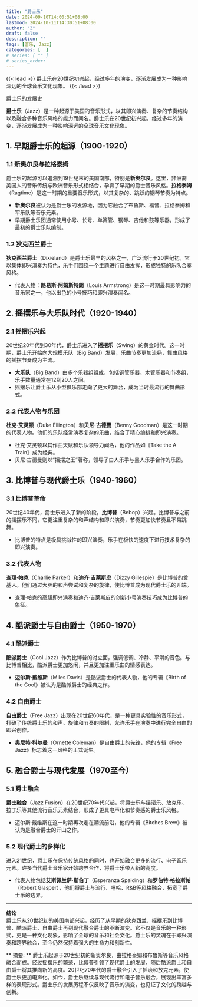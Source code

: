 ```yaml
---
title: "爵士乐"
date: 2024-09-10T14:00:51+08:00
lastmod: 2024-10-11T14:30:51+08:00
author: "Z"
draft: false
description: ""
tags: [音乐, Jazz]
categories: [  ]
# series: [ "" ]
# series_order: 
---
```


{{< lead >}}
爵士乐在20世纪初兴起，经过多年的演变，逐渐发展成为一种影响深远的全球音乐文化现象。
{{< /lead >}}

爵士乐的发展史  
<!-- 
{{< gallery >}}
  <img src="1.png" class="grid-w50" />
  <img src="2.png" class="grid-w50" />
{{< /gallery >}} -->

**爵士乐**（Jazz）是一种起源于美国的音乐形式，以其即兴演奏、复杂的节奏结构以及融合多种音乐风格的能力而闻名。爵士乐在20世纪初兴起，经过多年的演变，逐渐发展成为一种影响深远的全球音乐文化现象。

## 1. 早期爵士乐的起源（1900-1920）

### 1.1 新奥尔良与拉格泰姆

爵士乐的起源可以追溯到19世纪末的美国南部，特别是**新奥尔良**。这里，非洲裔美国人的音乐传统与欧洲音乐形式相结合，孕育了早期的爵士音乐风格。**拉格泰姆**（Ragtime）是这一时期的重要音乐形式，以其复杂的、跳跃的钢琴节奏为特点。

- **新奥尔良**被认为是爵士乐的发源地，因为它融合了布鲁斯、福音、拉格泰姆和军乐队等音乐元素。
- 早期爵士乐团通常使用小号、长号、单簧管、钢琴、吉他和鼓等乐器，形成了最初的爵士乐队编制。

### 1.2 狄克西兰爵士

**狄克西兰爵士**（Dixieland）是爵士乐最早的风格之一，广泛流行于20世纪初。它以集体即兴演奏为特色，乐手们围绕一个主题进行自由发挥，形成独特的乐队合奏风格。

- 代表人物：**路易斯·阿姆斯特朗**（Louis Armstrong）是这一时期最具影响力的音乐家之一，他以出色的小号技巧和即兴演奏闻名。
  
## 2. 摇摆乐与大乐队时代（1920-1940）

### 2.1 摇摆乐兴起

20世纪20年代到30年代，爵士乐进入了**摇摆乐**（Swing）的黄金时代。这一时期，爵士乐开始向大规模乐队（Big Band）发展，乐曲节奏更加流畅，舞曲风格的摇摆节奏成为主流。

- **大乐队**（Big Band）由多个乐器组组成，包括铜管乐器、木管乐器和节奏组，乐手数量通常在12到20人之间。
- 摇摆乐让爵士乐从小型俱乐部走向了更大的舞台，成为当时最流行的舞曲形式。

### 2.2 代表人物与乐团

**杜克·艾灵顿**（Duke Ellington）和**贝尼·古德曼**（Benny Goodman）是这一时期的代表人物。他们的乐队经常演奏复杂的乐曲，结合了精心编排和即兴演奏。

- 杜克·艾灵顿以其作曲天赋和乐队领导力闻名，他的作品如《Take the A Train》成为经典。
- 贝尼·古德曼则以“摇摆之王”著称，领导了白人乐手与黑人乐手合作的乐团。

## 3. 比博普与现代爵士乐（1940-1960）

### 3.1 比博普革命

20世纪40年代，爵士乐进入了新的阶段，**比博普**（Bebop）兴起。比博普与之前的摇摆乐不同，它更注重复杂的和声结构和即兴演奏，节奏更加快节奏且不易跳舞。

- 比博普的特点是极具挑战性的即兴演奏，乐手在极快的速度下进行技术复杂的即兴演奏。

### 3.2 代表人物

**查理·帕克**（Charlie Parker）和**迪齐·吉莱斯皮**（Dizzy Gillespie）是比博普的奠基人。他们通过大胆的和声尝试和复杂的旋律，使比博普成为现代爵士乐的开端。

- 查理·帕克的高超即兴演奏和迪齐·吉莱斯皮的创新小号演奏技巧成为比博普的象征。

## 4. 酷派爵士与自由爵士（1950-1970）

### 4.1 酷派爵士

**酷派爵士**（Cool Jazz）作为比博普的对立面，强调低调、冷静、平滑的音色。与比博普相比，酷派爵士更加悠闲，并且更加注重乐曲的情感表达。

- **迈尔斯·戴维斯**（Miles Davis）是酷派爵士的代表人物，他的专辑《Birth of the Cool》被认为是酷派爵士的经典之作。

### 4.2 自由爵士

**自由爵士**（Free Jazz）出现在20世纪60年代，是一种更具实验性的音乐形式，打破了传统爵士乐的和声、旋律和节奏的限制，允许乐手在演奏中进行完全自由的即兴创作。

- **奥尼特·科尔曼**（Ornette Coleman）是自由爵士的先锋，他的专辑《Free Jazz》标志着这一风格的正式诞生。

## 5. 融合爵士与现代发展（1970至今）

### 5.1 爵士融合

**爵士融合**（Jazz Fusion）在20世纪70年代兴起，将爵士乐与摇滚乐、放克乐、拉丁乐等其他流行音乐元素结合，形成了更具电声化和节奏感的爵士乐风格。

- 迈尔斯·戴维斯在这一时期再次走在潮流前沿，他的专辑《Bitches Brew》被认为是融合爵士的开山之作。

### 5.2 现代爵士的多样化

进入21世纪，爵士乐在保持传统风格的同时，也开始融合更多的流行、电子音乐元素。许多当代爵士音乐家开始跨界合作，将爵士乐带入新的高度。

- 代表人物包括**艾斯佩兰萨·斯伯丁**（Esperanza Spalding）和**罗伯特·格拉斯帕**（Robert Glasper），他们将爵士与流行、嘻哈、R&B等风格融合，拓宽了爵士乐的边界。

---


**结论**  
爵士乐从20世纪初的美国南部兴起，经历了从早期的狄克西兰、摇摆乐到比博普、酷派爵士、自由爵士再到现代融合爵士的不断演变。它不仅是音乐的一种形式，更是一种文化现象，影响了全球的音乐和社会文化。爵士乐的灵魂在于即兴演奏和跨界融合，至今仍然保持着强大的生命力和创新性。



** 摘要: **
爵士乐起源于20世纪初的新奥尔良，由拉格泰姆和布鲁斯等音乐风格融合而成。经过摇摆乐的繁荣，比博普引领了现代爵士的发展，随后酷派爵士和自由爵士将其推向新的高度。20世纪70年代的爵士融合引入了摇滚和放克元素，使爵士乐更加电声化。如今，爵士乐继续与现代流行和电子音乐融合，展现出丰富多样的表现形式。爵士乐的发展历程不仅反映了音乐的演变，也见证了文化的跨越与创新。

---
